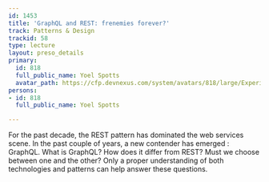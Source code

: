 ```yaml
---
id: 1453
title: 'GraphQL and REST: frenemies forever?'
track: Patterns & Design
trackid: 58
type: lecture
layout: preso_details
primary:
  id: 818
  full_public_name: Yoel Spotts
  avatar_path: https://cfp.devnexus.com/system/avatars/818/large/Experience_032.jpg?1511108826
persons:
- id: 818
  full_public_name: Yoel Spotts

---
```

For the past decade, the REST pattern has dominated the web services scene. In the past couple of years, a new contender has emerged : GraphQL. What is GraphQL? How does it differ from REST? Must we choose between one and the other? Only a proper understanding of both technologies and patterns can help answer these questions.